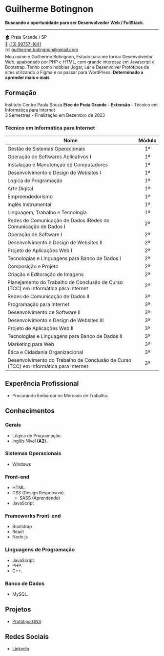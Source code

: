 <h1> Guilherme Botingnon </h1>
<strong> Buscando a oportunidade para ser Desenvolvedor Web  / FullStack. <br> </strong>
<hr>
🏠 Praia Grande / SP <br>
📱  <a href="https://api.whatsapp.com/send?phone=5513997571641">(13) 99757-1641</a> <br>
✉️  <a href="mailto:guilherme.botingnon@gmail.com">guilherme.botingnon@gmail.com</a> <br>
Meu nome é Guilherme Botingnon, Estudo para me tornar Desenvolvedor Web,  apaixonado por PHP e HTML, com grande interesse em Javascript e Bootstrap. Tenho como hobbies Jogar, Ler e Desenvolver Protótipos de sites utilizando o Figma e os passar para WordPress.
<strong> Determinado a aprender mais e mais </strong>

## Formação
Instituto Centro Paula Souza <strong> Etec de Praia Grande - Extensão </strong> - Técnico em Informática para Internet <br>
3 Semestres - Finalização em Dezembro de 2023

### Técnico em Informática para Internet

| Nome                                                                        | Módulo |
| --------------------------------------------------------------------------- |:---:|
| Gestão de Sistemas Operacionais                                             | 1º  |
| Operação de Softwares Aplicativos I                                         | 1º  |
| Instalação e Manutenção de Computadores                                     | 1º   |
| Desenvolvimento e Design de Websites I                                      | 1º   |
| Lógica de Programação                                                       | 1º   |
| Arte Digital                                                                | 1º   |
| Empreendedorismo                                                            | 1º   |
| Inglês Instrumental                                                         | 1º   |
| Linguagem, Trabalho e Tecnologia                                            | 1º   |
| Redes de Comunicação de Dados IRedes de Comunicação de Dados I              | 2º   |
| Operação de Software I                                                      | 2º   |
| Desenvolvimento e Design de Websites II                                     | 2º   |
| Projeto de Aplicações Web I                                                 | 2º   |
| Tecnologias e Linguagens para Banco de Dados I                              | 2º   |
| Composição e Projeto                                                        | 2º   |
| Criação e Editoração de Imagens                                             | 2º   |
| Planejamento do Trabalho de Conclusão de Curso (TCC) em Informática para Internet | 2º   |
| Redes de Comunicação de Dados II                                            | 3º   |
| Programação para Internet                                                   | 3º   |
| Desenvolvimento de Software II                                              | 3º   |
| Desenvolvimento e Design de Websites III                                    | 3º   |
| Projeto de Aplicações Web II                                                | 3º   |
| Tecnologias e Linguagens para Banco de Dados II                             | 3º   |
| Marketing para Web                                                          | 3º   |
| Ética e Cidadania Organizacional                                            | 3º   |
| Desenvolvimento do Trabalho de Conclusão de Curso (TCC) em Informática para Internet| 3º   |

## Experência Profissional
* Procurando Embarcar no Mercado de Trabalho.
## Conhecimentos

### Gerais
* Lógica de Programação.
* Inglês Nível <strong> (A2) </strong>.

### Sistemas Operacionais
* Windows
  
### Front-end
* HTML.
* CSS (Design Responsivo).
  * SASS (Aprendendo)
* JavaScript

### Frameworks Front-end
* Bootstrap
* React
* Node.js

### Linguagens de Programação
* JavaScript.
* PHP.
* C++.

### Banco de Dados
* MySQL.

## Projetos
* [Protótipo GNS](Protótipo/GNS)

## Redes Sociais
*  [Linkedin](https://www.linkedin.com/in/guilherme-botingnon-a032a3278/)

<br><br>
